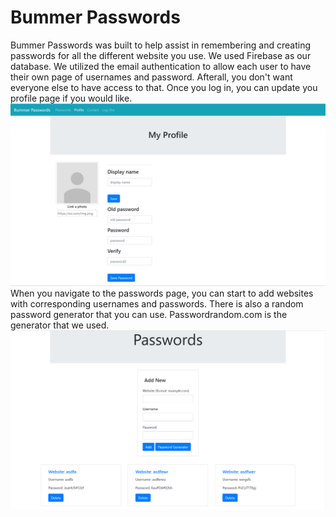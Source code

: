 # Bummer Passwords
Bummer Passwords was built to help assist in remembering and creating passwords for all the different website you use. 
We used Firebase as our database. We utilized the email authentication to allow each user to have their own page of usernames and password. Afterall, you don't want everyone else to have access to that. Once you log in, you can update you profile page if you would like. ![profile page](assets/BummerPasswords/profile.PNG) When you navigate to the passwords page, you can start to add websites with corresponding usernames and passwords. There is also a random password generator that you can use. Passwordrandom.com is the generator that we used. ![password page](assets/BummerPasswords/password.PNG)
